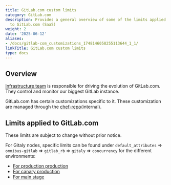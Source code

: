 ```yaml
---
title: GitLab.com custom limits
category: GitLab.com
description: Provides a general overview of some of the limits applied exclusively
  to GitLab.com (SaaS)
weight: 2
date: '2025-06-12'
aliases:
- /docs/gitlab-com_customizations_1748146058255113644_1_1/
linkTitle: GitLab.com custom limits
type: docs
---
```


## Overview

[Infrastructure team](/handbook/engineering/infrastructure/) is responsible for driving the evolution of GitLab.com. They control and monitor our biggest GitLab instance.

GitLab.com has certain customizations specific to it. These customization are  managed through the [chef-repo](https://gitlab.com/gitlab-com/gl-infra/chef-repo)(internal).

## Limits applied to GitLab.com

These limits are subject to change without prior notice.

For Gitaly nodes, specific limits can be found under `default_attributes` => `omnibus-gitlab` => `gitlab_rb` => `gitaly` => `concurrency` for the different environments:

<!-- vale handbook.Repetition = NO -->
- [For production production](https://gitlab.com/gitlab-com/gl-infra/chef-repo/-/blob/master/roles/gprd-base-stor-gitaly-common.json)
- [For canary production](https://gitlab.com/gitlab-com/gl-infra/chef-repo/-/blob/master/roles/gprd-base-stor-gitaly-cny.json)
- [For main stage](https://gitlab.com/gitlab-com/gl-infra/chef-repo/-/blob/master/roles/gprd-base-stor-gitaly.json)
<!-- vale handbook.Repetition = YES -->
